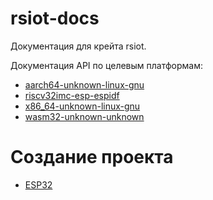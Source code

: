 # rsiot-docs

Документация для крейта rsiot.

Документация API по целевым платформам:

- [aarch64-unknown-linux-gnu]()
- [riscv32imc-esp-espidf](./rustdoc/riscv32imc-esp-espidf/rsiot/index.html)
- [x86_64-unknown-linux-gnu]()
- [wasm32-unknown-unknown]()

# Создание проекта

- [ESP32](./create_project_esp32.md)
